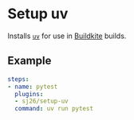 # Setup uv

Installs [`uv`](https://github.com/astral-sh/uv) for use in [Buildkite](https://buildkite.com) builds.

## Example

```yaml
steps:
- name: pytest
  plugins:
  - sj26/setup-uv
  command: uv run pytest
```
